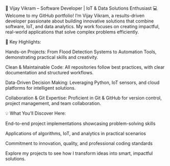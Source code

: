 💼 Vijay Vikram – Software Developer | IoT & Data Solutions Enthusiast 💻
Welcome to my GitHub portfolio! I’m Vijay Vikram, a results-driven developer passionate about building innovative solutions that combine software, IoT, and data analytics. My work focuses on creating impactful, real-world applications that solve complex problems efficiently.

🔹 Key Highlights:

Hands-on Projects: From Flood Detection Systems to Automation Tools, demonstrating practical skills and creativity.

Clean & Maintainable Code: All repositories follow best practices, with clear documentation and structured workflows.

Data-Driven Decision Making: Leveraging Python, IoT sensors, and cloud platforms for intelligent solutions.

Collaboration & Git Expertise: Proficient in Git & GitHub for version control, project management, and team collaboration.

💡 What You’ll Discover Here:

End-to-end project implementations showcasing problem-solving skills

Applications of algorithms, IoT, and analytics in practical scenarios

Commitment to innovation, quality, and professional coding standards

Explore my projects to see how I transform ideas into smart, impactful solutions.
